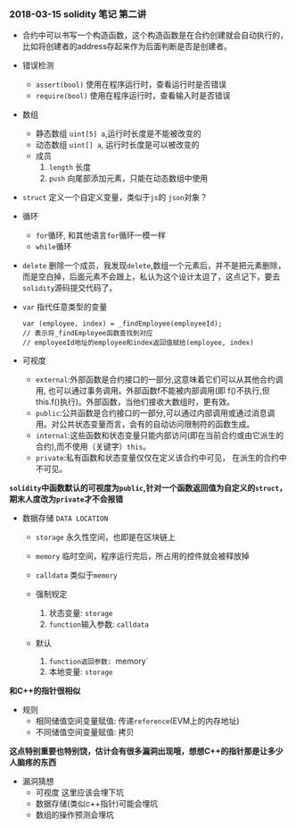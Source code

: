 ### 2018-03-15 solidity 笔记  第二讲

+ 合约中可以书写一个构造函数，这个构造函数是在合约创建就会自动执行的，比如将创建者的address存起来作为后面判断是否是创建者。
+ 错误检测
	* `assert(bool)` 使用在程序运行时，查看运行时是否错误
	* `require(bool)` 使用在程序运行时，查看输入时是否错误

+ 数组
	* 静态数组 `uint[5] a`,运行时长度是不能被改变的
	* 动态数组 `uint[] a`, 运行时长度是可以被改变的
	* 成员
		1. `length` 长度
		2. `push` 向尾部添加元素，只能在动态数组中使用

+ `struct` 定义一个自定义变量，类似于`js`的 `json`对象？
+ 循环
	* `for`循环, 和其他语言`for`循环一模一样
	* `while`循环
+ `delete` 删除一个成员，我发现`delete`,数组一个元素后，并不是把元素删除，而是空白掉，后面元素不会跟上，私认为这个设计太逗了，这点记下，要去`solidity`源码提交代码了。
+ `var` 指代任意类型的变量

	```
	var (employee, index) = _findEmployee(employeeId);
	// 表示将_findEmployee函数查找到对应
	// employeeId地址的employee和index返回值赋给(employee, index)
	```
+ 可视度
	* `external`:外部函数是合约接口的一部分,这意味着它们可以从其他合约调用, 也可以通过事务调用。外部函数f不能被内部调用(即 f()不执行,但this.f()执行)。外部函数，当他们接收大数组时，更有效。
	* `public`:公共函数是合约接口的一部分,可以通过内部调用或通过消息调用。对公共状态变量而言，会有的自动访问限制符的函数生成。
	* `internal`:这些函数和状态变量只能内部访问(即在当前合约或由它派生的合约),而不使用（关键字）`this`。
	* `private`:私有函数和状态变量仅仅在定义该合约中可见， 在派生的合约中不可见。

**`solidity`中函数默认的可视度为`public`,针对一个函数返回值为自定义的`struct`，期末人度改为`private`才不会报错**

+ 数据存储 `DATA LOCATION`
	* `storage` 永久性空间，也即是在区块链上
	* `memory` 临时空间，程序运行完后，所占用的控件就会被释放掉
	* `calldata` 类似于`memory`

	* 强制规定
		1. 状态变量: `storage`
		2. `function`输入参数: `calldata`
	* 默认
		1. `function返回参数: `memory`
		2. 本地变量: `storage`

**和C++的指针很相似**

+ 规则
	* 相同储值空间变量赋值: 传递`reference`(EVM上的内存地址)
	* 不同储值空间变量赋值: 拷贝

**这点特别重要也特别饶，估计会有很多漏洞出现哦，想想C++的指针那是让多少人脑疼的东西**

+ 漏洞猜想
	* 可视度 这里应该会埋下坑
	* 数据存储(类似c++指针)可能会埋坑
	* 数组的操作预测会埋坑
